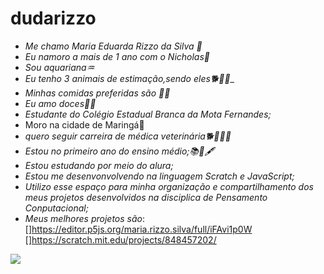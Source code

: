 # dudarizzo

- _Me chamo Maria Eduarda Rizzo da Silva 💖_
- _Eu namoro a mais de 1 ano com o Nicholas💍_
- _Sou aquariana♒_
- _Eu tenho 3 animais de estimação,sendo eles🐕🐢🐱__
- _Minhas comidas preferidas são 🍔🍕_
- _Eu amo doces🍨🍫_
- _Estudante do Colégio Estadual Branca da Mota Fernandes;_
-  Moro na cidade de Maringá📍
- _quero seguir carreira de médica veterinária🐕🐎🐑🐐_
- _Estou no primeiro ano do ensino médio;📚📒🖋️_
- _Estou estudando por meio do alura;_
- _Estou me desenvonvolvendo na linguagem Scratch e JavaScript;_
- _Utilizo esse espaço para minha organização e compartilhamento dos meus projetos desenvolvidos na disciplica de Pensamento Conputacional;_
- _Meus melhores projetos são_:
[](https://scratch.mit.edu/projects/853236623/)
[]https://editor.p5js.org/maria.rizzo.silva/full/iFAvi1p0W
[]https://scratch.mit.edu/projects/848457202/

![](https://media.tenor.com/dJBFvlX0mcEAAAAC/dog-genious-dog.gif)

